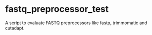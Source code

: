 # fastq_preprocessor_test
A script to evaluate FASTQ preprocessors like fastp, trimmomatic and cutadapt.

